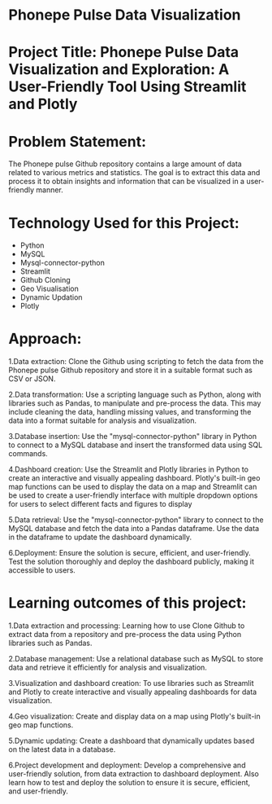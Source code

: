 # Phonepe Pulse Data Visualization

# Project Title: Phonepe Pulse Data Visualization and Exploration: A User-Friendly Tool Using Streamlit and Plotly

# Problem Statement:
The Phonepe pulse Github repository contains a large amount of data related to various metrics and statistics. The goal is to extract this data and process it to obtain insights and information that can be visualized in a user-friendly manner.

# Technology Used for this Project:
* Python
* MySQL
* Mysql-connector-python
* Streamlit
* Github Cloning
* Geo Visualisation
* Dynamic Updation
* Plotly

# Approach:

1.Data extraction: Clone the Github using scripting to fetch the data from the Phonepe pulse Github repository and store it in a suitable format such as CSV or JSON.

2.Data transformation: Use a scripting language such as Python, along with libraries such as Pandas, to manipulate and pre-process the data. This may include cleaning the data, handling missing values, and transforming the data into a format suitable for analysis and visualization.

3.Database insertion: Use the "mysql-connector-python" library in Python to connect to a MySQL database and insert the transformed data using SQL commands.

4.Dashboard creation: Use the Streamlit and Plotly libraries in Python to create an interactive and visually appealing dashboard. Plotly's built-in geo map functions can be used to display the data on a map and Streamlit can be used to create a user-friendly interface with multiple dropdown options for users to select different facts and figures to display

5.Data retrieval: Use the "mysql-connector-python" library to connect to the MySQL database and fetch the data into a Pandas dataframe. Use the data in the dataframe to update the dashboard dynamically.

6.Deployment: Ensure the solution is secure, efficient, and user-friendly. Test the solution thoroughly and deploy the dashboard publicly, making it accessible to users.

# Learning outcomes of this project:

1.Data extraction and processing: Learning how to use Clone Github to extract data from a repository and pre-process the data using Python libraries such as Pandas.

2.Database management: Use a relational database such as MySQL to store data and retrieve it efficiently for analysis and visualization.

3.Visualization and dashboard creation: To use libraries such as Streamlit and Plotly to create interactive and visually appealing dashboards for data visualization.

4.Geo visualization: Create and display data on a map using Plotly's built-in geo map functions.

5.Dynamic updating: Create a dashboard that dynamically updates based on the latest data in a database.

6.Project development and deployment: Develop a comprehensive and user-friendly solution, from data extraction to dashboard deployment. Also learn how to test and deploy the solution to ensure it is secure, efficient, and user-friendly.
